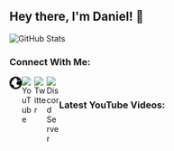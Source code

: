 ## Hey there, I'm Daniel! 👋

<img align="left" alt="GitHub Stats" src="https://github-readme-stats.vercel.app/api?username=daniellochner&show_icons=true&hide_border=true" />
<br>

### Connect With Me:
[<img align="left" alt="Website" width="22px" src="https://raw.githubusercontent.com/iconic/open-iconic/master/svg/globe.svg" />][website]
[<img align="left" alt="YouTube" width="22px" src="https://cdn.jsdelivr.net/npm/simple-icons@v3/icons/youtube.svg" />][youtube]
[<img align="left" alt="Twitter" width="22px" src="https://cdn.jsdelivr.net/npm/simple-icons@v3/icons/twitter.svg" />][twitter]
[<img align="left" alt="Discord Server" width="22px" src="https://cdn.jsdelivr.net/npm/simple-icons@v3/icons/discord.svg" />][discord-server]
<br>

### Latest YouTube Videos:
<!-- YOUTUBE:START -->
<!-- YOUTUBE:END -->

[website]: https://daniellochner.com
[twitter]: https://twitter.com/daniellochner
[youtube]: https://youtube.com/daniellochner
[discord-server]: https://discord.com/invite/CpugBB4r7W 